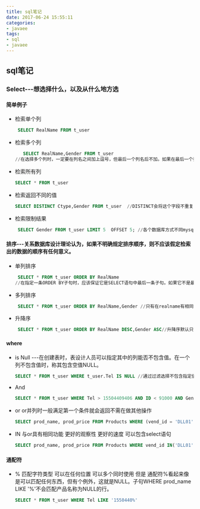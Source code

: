 ```yaml
---
title: sql笔记
date: 2017-06-24 15:55:11
categories:
- javaee
tags:
- sql
- javaee
---
```

## sql笔记

### Select---想选择什么，以及从什么地方选
#### 简单例子
* 检索单个列
  ```sql
   SELECT RealName FROM t_user
  ```

* 检索多个列
  ```sql
     SELECT RealName,Gender FROM t_user
  //在选择多个列时，一定要在列名之间加上逗号，但最后一个列名后不加。如果在最后一个列名后加了逗号，将出现错误。
  ```
* 检索所有列
  ```sql
  SELECT * FROM t_user
  ```

* 检索返回不同的值
  ```sql
  SELECT DISTINCT Ctype,Gender FROM t_user  //DISTINCT会将这个字段不重复的值返回,DISTINCT关键字作用于所有的列，不仅仅是跟在其后的那一列。例如，你指定SELECT DISTINCT Ctype, Gender，除非指定的两列完全相同，否则所有的行都会被检索出来
  ```

* 检索限制结果
  ```sql
   SELECT Gender FROM t_user LIMIT 5  OFFSET 5; //各个数据库方式不同mysql中使用方法 限制从第五个开始 长度为5 SELECT Gender FROM t_user LIMIT 5,5;
  ```

#### 排序---关系数据库设计理论认为，如果不明确规定排序顺序，则不应该假定检索出的数据的顺序有任何意义。

* 单列排序
  ```sql
   SELECT * FROM t_user ORDER BY RealName
  //在指定一条ORDER BY子句时，应该保证它是SELECT语句中最后一条子句。如果它不是最后的子句，将会出现错误消息。
  ```
* 多列排序
  ```sql
   SELECT * FROM t_user ORDER BY RealName,Gender //只有在realname有相同值之后才会比较Gender
  ```
* 升降序
  ```sql
   SELECT * FROM t_user ORDER BY RealName DESC,Gender ASC//升降序默认只针对前面的列成立 DESC降序 ASC默认升序可不写
  ```

#### where

* is Null ---在创建表时，表设计人员可以指定其中的列能否不包含值。在一个列不包含值时，称其包含空值NULL。

  ```sql
  SELECT * FROM t_user WHERE t_user.Tel IS NULL //通过过滤选择不包含指定值的所有行时，你可能希望返回含NULL值的行。但是这做不到。因为未知（unknown）有特殊的含义，数据库不知道它们是否匹配，所以在进行匹配过滤或非匹配过滤时，不会返回这些结果。
  ```

* And
  ```sql
  SELECT * FROM t_user WHERE Tel > 15504409406 AND ID < 91000 AND Gender= '男' //并列条件可以使用And连接
  ```

* or or并列时一般满足第一个条件就会返回不需在做其他操作
  ```sql
  SELECT prod_name, prod_price FROM Products WHERE (vend_id = 'DLL01' OR vend_id = 'BRS01') AND prod_price >= 10;//用圆括号括起来不会产生歧义 否则 And 会比 or优先导致结果出错
  ```
* IN 与or具有相同功能 更好的观察性 更好的速度 可以包含select语句
  ```sql
  SELECT prod_name, prod_price FROM Products WHERE vend_id IN('DLL01','BRS01') AND prod_price >= 10
  ```
#### 通配符

* % 匹配字符类型 可以在任何位置 可以多个同时使用 但是 通配符%看起来像是可以匹配任何东西，但有个例外，这就是NULL。子句WHERE prod_name LIKE '%'不会匹配产品名称为NULL的行。
  ```sql
  SELECT * FROM t_user WHERE Tel LIKE '1550440%'
  ```
